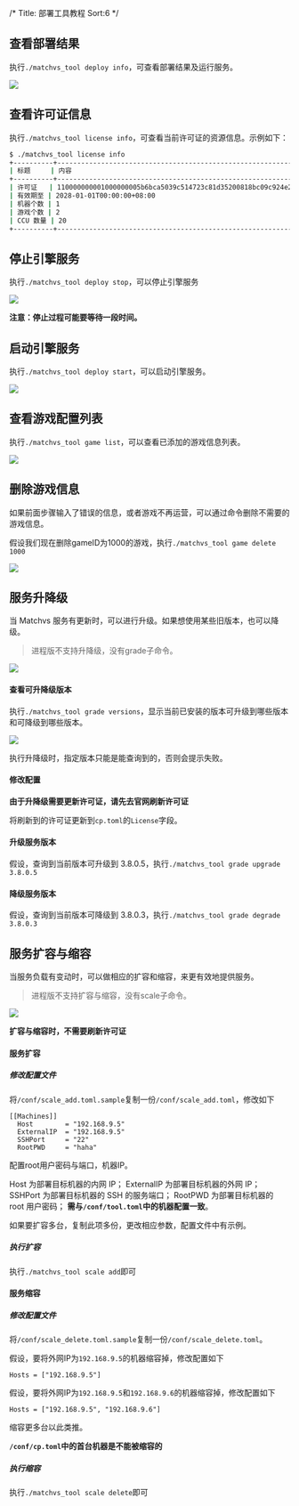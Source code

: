 /*
Title: 部署工具教程
Sort:6
*/

## 查看部署结果

执行`./matchvs_tool deploy info`，可查看部署结果及运行服务。

![](http://imgs.Matchvs.com/static/deploy/3.png)

## 查看许可证信息

执行`./matchvs_tool license info`，可查看当前许可证的资源信息。示例如下：

```sh
$ ./matchvs_tool license info
+----------+----------------------------------------------------------------------+
| 标题     | 内容                                                                 |
+----------+----------------------------------------------------------------------+
| 许可证   | 110000000001000000005b6bca5039c514723c81d35200818bc09c924e24b5f61b8e |
| 有效期至 | 2028-01-01T00:00:00+08:00                                            |
| 机器个数 | 1                                                                    |
| 游戏个数 | 2                                                                    |
| CCU 数量 | 20                                                                   |
+----------+----------------------------------------------------------------------+
```

## 停止引擎服务

执行`./matchvs_tool deploy stop`，可以停止引擎服务

![](http://imgs.Matchvs.com/static/deploy/15.png)

**注意：停止过程可能要等待一段时间。**

## 启动引擎服务

执行`./matchvs_tool deploy start`，可以启动引擎服务。

![](http://imgs.Matchvs.com/static/deploy/16.png)

## 查看游戏配置列表

执行`./matchvs_tool game list`，可以查看已添加的游戏信息列表。

![](http://imgs.Matchvs.com/static/deploy/6.png)

## 删除游戏信息

如果前面步骤输入了错误的信息，或者游戏不再运营，可以通过命令删除不需要的游戏信息。

假设我们现在删除gameID为1000的游戏，执行`./matchvs_tool game delete 1000`

![](http://imgs.Matchvs.com/static/deploy/7.png)

## 服务升降级

当 Matchvs 服务有更新时，可以进行升级。如果想使用某些旧版本，也可以降级。

> 进程版不支持升降级，没有grade子命令。

![](http://imgs.Matchvs.com/static/deploy/100.png)

#### 查看可升降级版本

执行`./matchvs_tool grade versions`，显示当前已安装的版本可升级到哪些版本和可降级到哪些版本。

![](http://imgs.Matchvs.com/static/deploy/101.png)

执行升降级时，指定版本只能是能查询到的，否则会提示失败。

#### 修改配置

**由于升降级需要更新许可证，请先去官网刷新许可证**

将刷新到的许可证更新到`cp.toml`的`License`字段。

#### 升级服务版本

假设，查询到当前版本可升级到 3.8.0.5，执行`./matchvs_tool grade upgrade 3.8.0.5`

#### 降级服务版本

假设，查询到当前版本可降级到 3.8.0.3，执行`./matchvs_tool grade degrade 3.8.0.3`

## 服务扩容与缩容

当服务负载有变动时，可以做相应的扩容和缩容，来更有效地提供服务。

> 进程版不支持扩容与缩容，没有scale子命令。

![](http://imgs.Matchvs.com/static/deploy/102.png)

**扩容与缩容时，不需要刷新许可证**

#### 服务扩容

##### 修改配置文件

将`/conf/scale_add.toml.sample`复制一份`/conf/scale_add.toml`，修改如下

```
[[Machines]]
  Host        = "192.168.9.5"
  ExternalIP  = "192.168.9.5"
  SSHPort     = "22"
  RootPWD     = "haha"

```

配置root用户密码与端口，机器IP。

Host 为部署目标机器的内网 IP；
ExternalIP 为部署目标机器的外网 IP；
SSHPort 为部署目标机器的 SSH 的服务端口；
RootPWD 为部署目标机器的 root 用户密码；
**需与`/conf/tool.toml`中的机器配置一致**。

如果要扩容多台，复制此项多份，更改相应参数，配置文件中有示例。

##### 执行扩容

执行`./matchvs_tool scale add`即可

#### 服务缩容

##### 修改配置文件

将`/conf/scale_delete.toml.sample`复制一份`/conf/scale_delete.toml`。

假设，要将外网IP为`192.168.9.5`的机器缩容掉，修改配置如下

```
Hosts = ["192.168.9.5"]
```

假设，要将外网IP为`192.168.9.5`和`192.168.9.6`的机器缩容掉，修改配置如下

```
Hosts = ["192.168.9.5", "192.168.9.6"]
```

缩容更多台以此类推。

**`/conf/cp.toml`中的首台机器是不能被缩容的**

##### 执行缩容

执行`./matchvs_tool scale delete`即可